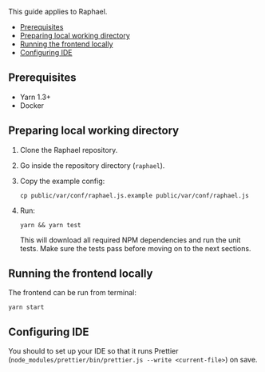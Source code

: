 This guide applies to Raphael.

- [Prerequisites](#prerequisites)
- [Preparing local working directory](#preparing-local-working-directory)
- [Running the frontend locally](#running-the-frontend-locally)
- [Configuring IDE](#configuring-ide)

## Prerequisites

- Yarn 1.3+
- Docker

## Preparing local working directory

1. Clone the Raphael repository.
1. Go inside the repository directory (`raphael`).
1. Copy the example config:

       cp public/var/conf/raphael.js.example public/var/conf/raphael.js

1. Run:

       yarn && yarn test

   This will download all required NPM dependencies and run the unit tests. Make sure the tests pass before moving on to the next sections.

## Running the frontend locally

The frontend can be run from terminal:

    yarn start

## Configuring IDE

You should to set up your IDE so that it runs Prettier (`node_modules/prettier/bin/prettier.js --write <current-file>`) on save.